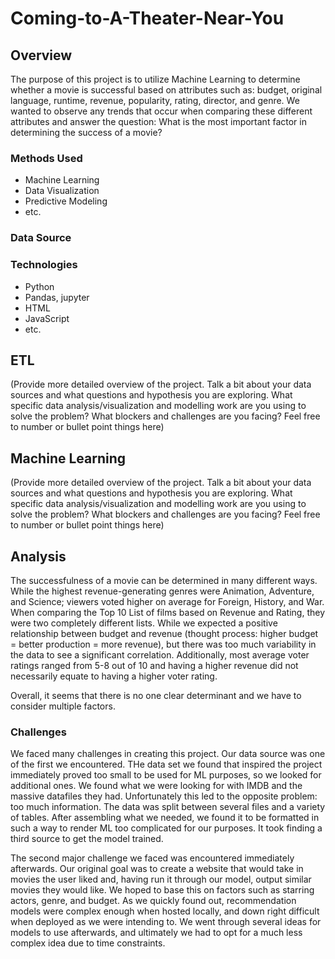# Coming-to-A-Theater-Near-You

## Overview
The purpose of this project is to utilize Machine Learning to determine whether a movie is successful based on attributes such as: budget, original language, runtime, revenue, popularity, rating, director, and genre. We wanted to observe any trends that occur when comparing these different attributes and answer the question: What is the most important factor in determining the success of a movie?


### Methods Used
* Machine Learning
* Data Visualization
* Predictive Modeling
* etc.

### Data Source


### Technologies
* Python
* Pandas, jupyter
* HTML
* JavaScript
* etc. 

## ETL
(Provide more detailed overview of the project.  Talk a bit about your data sources and what questions and hypothesis you are exploring. What specific data analysis/visualization and modelling work are you using to solve the problem? What blockers and challenges are you facing?  Feel free to number or bullet point things here)

## Machine Learning
(Provide more detailed overview of the project.  Talk a bit about your data sources and what questions and hypothesis you are exploring. What specific data analysis/visualization and modelling work are you using to solve the problem? What blockers and challenges are you facing?  Feel free to number or bullet point things here)

## Analysis
The successfulness of a movie can be determined in many different ways. While the highest revenue-generating genres were Animation, Adventure, and Science; viewers voted higher on average for Foreign, History, and War. When comparing the Top 10 List of films based on Revenue and Rating, they were two completely different lists. While we expected a positive relationship between budget and revenue (thought process: higher budget = better production = more revenue), but there was too much variability in the data to see a significant correlation. Additionally, most average voter ratings ranged from 5-8 out of 10 and having a higher revenue did not necessarily equate to having a higher voter rating.

Overall, it seems that there is no one clear determinant and we have to consider multiple factors. 

### Challenges
We faced many challenges in creating this project. 
Our data source was one of the first we encountered. THe data set we found that inspired the project immediately proved too small to be used for ML purposes, so we looked for additional ones. We found what we were looking for with IMDB and the massive datafiles they had.
Unfortunately this led to the opposite problem: too much information. The data was split between several files and a variety of tables. After assembling what we needed, we found it to be formatted in such a way to render ML too complicated for our purposes. It took finding a third source to get the model trained.

The second major challenge we faced was encountered immediately afterwards. Our original goal was to create a website that would take in movies the user liked and, having run it through our model, output similar movies they would like. We hoped to base this on factors such as starring actors, genre, and budget. As we quickly found out, recommendation models were complex enough when hosted locally, and down right difficult when deployed as we were intending to. We went through several ideas for models to use afterwards, and ultimately we had to opt for a much less complex idea due to time constraints.
